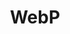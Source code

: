 ---
cloudinary_convert: false
published: published
slug: webp
title: WebP
start: January 01, 2000
---